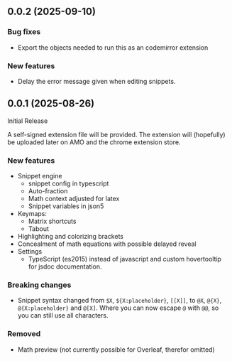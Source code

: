 ## 0.0.2 (2025-09-10)

### Bug fixes

- Export the objects needed to run this as an codemirror extension

### New features

- Delay the error message given when editing snippets.

## 0.0.1 (2025-08-26)

Initial Release

A self-signed extension file will be provided. The extension
will (hopefully) be uploaded later on AMO and the chrome extension store.

### New features

- Snippet engine
    - snippet config in typescript
    - Auto-fraction
    - Math context adjusted for latex
    - Snippet variables in json5
- Keymaps:
    - Matrix shortcuts
    - Tabout
- Highlighting and colorizing brackets
- Concealment of math equations with possible delayed reveal
- Settings
    - TypeScript (es2015) instead of javascript and custom hovertooltip for
      jsdoc documentation.

### Breaking changes

- Snippet syntax changed from `$X`, `${X:placeholder}`, `[[X]]`, to `@X`, `@{X}`, `@{X:placeholder}` and `@[X]`. Where you can now escape `@` with `@@`, so you can still use all characters.

### Removed

- Math preview (not currently possible for Overleaf, therefor omitted)
